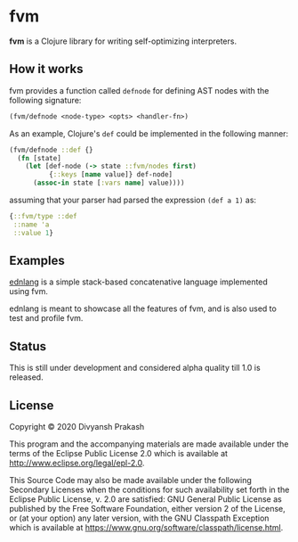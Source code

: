 # fvm

**fvm** is a Clojure library for writing self-optimizing interpreters.

## How it works

fvm provides a function called `defnode` for defining AST nodes with the following signature:

```clojure
(fvm/defnode <node-type> <opts> <handler-fn>)
```

As an example, Clojure's `def` could be implemented in the following manner:

```clojure
(fvm/defnode ::def {}
  (fn [state]
    (let [def-node (-> state ::fvm/nodes first)
          {::keys [name value]} def-node]
      (assoc-in state [:vars name] value))))
```

assuming that your parser had parsed the expression `(def a 1)` as:

```clojure
{::fvm/type ::def
 ::name 'a
 ::value 1}
```

## Examples

[ednlang]() is a simple stack-based concatenative language implemented using fvm.

ednlang is meant to showcase all the features of fvm, and is also used to test and profile fvm.

## Status

This is still under development and considered alpha quality till 1.0 is released. 

## License

Copyright © 2020 Divyansh Prakash

This program and the accompanying materials are made available under the
terms of the Eclipse Public License 2.0 which is available at
http://www.eclipse.org/legal/epl-2.0.

This Source Code may also be made available under the following Secondary
Licenses when the conditions for such availability set forth in the Eclipse
Public License, v. 2.0 are satisfied: GNU General Public License as published by
the Free Software Foundation, either version 2 of the License, or (at your
option) any later version, with the GNU Classpath Exception which is available
at https://www.gnu.org/software/classpath/license.html.
